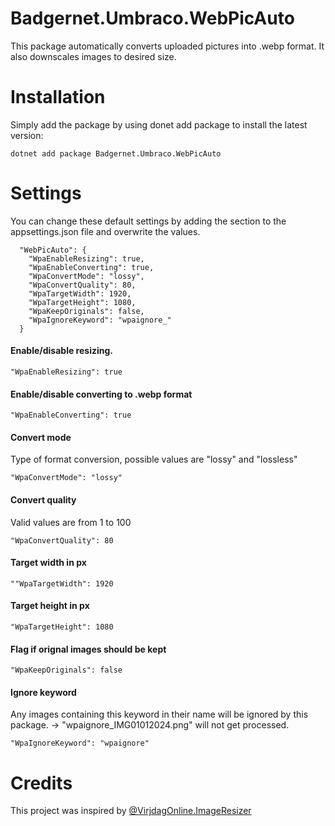 # Badgernet.Umbraco.WebPicAuto

This package automatically converts uploaded pictures into .webp format. It also downscales images to desired size. 


# Installation
Simply add the package by using donet add package to install the latest version:
```
dotnet add package Badgernet.Umbraco.WebPicAuto
```

# Settings
You can change these default settings by adding the section to the appsettings.json file and overwrite the values.

```
  "WebPicAuto": {
    "WpaEnableResizing": true,
    "WpaEnableConverting": true,
    "WpaConvertMode": "lossy",
    "WpaConvertQuality": 80,
    "WpaTargetWidth": 1920,
    "WpaTargetHeight": 1080,
    "WpaKeepOriginals": false,
    "WpaIgnoreKeyword": "wpaignore_"
  }
```

#### Enable/disable resizing. 

```
"WpaEnableResizing": true
```
#### Enable/disable converting to .webp format

```
"WpaEnableConverting": true
```
#### Convert mode
Type of format conversion, possible values are "lossy" and "lossless"
```
"WpaConvertMode": "lossy"
```

#### Convert quality
Valid values are from 1 to 100
```
"WpaConvertQuality": 80
```

#### Target width in px
```
""WpaTargetWidth": 1920
```

#### Target height in px
```
"WpaTargetHeight": 1080
```

#### Flag if orignal images should be kept
```
"WpaKeepOriginals": false
```
#### Ignore keyword
Any images containing this keyword in their name will be ignored by this package. -> "wpaignore_IMG01012024.png" will not get processed.
```
"WpaIgnoreKeyword": "wpaignore"
```

# Credits
This project was inspired by [@VirjdagOnline.ImageResizer]([https://www.nuget.org/packages/VrijdagOnline.ImageResizer])
